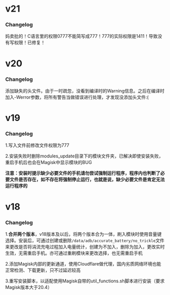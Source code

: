 # v21

### Changelog

妈卖批的！C语言里的权限0777不能简写成777！777的实际权限是1411！导致没有写权限！已修复！

# v20

### Changelog

添加缺失的头文件。由于一时疏忽，没看到编译时的Warning信息。之后在编译时加入-Werror参数，将所有警告当做错误进行处理，才发现没添加头文件:(

# v19

### Changelog

1.写入文件前修改文件权限为777

2.安装失败时删除modules_update目录下的模块文件夹，已解决即使安装失败，重启手机后也会在Magisk中显示模块的BUG

**注意：安装时提示缺少必要文件的手机请勿尝试强制运行程序，程序内也判断了必要文件是否存在，如不存在将强制停止运行，也就是说，缺少必要文件是肯定无法运行程序的**

# v18

### Changelog

1.**合并两个版本**，v18版本及以后，将两个版本合为一体，刷入模块时使用音量键选择。安装后，可通过创建或删除`/data/adb/accurate_battery/no_trickle`文件来更改是否将涓流充电过程加入电量统计，创建为不加入，删除为加入，更改实时生效，无需重启手机。亦可通过重刷模块来更改选择，也无需重启手机

2.添加Magisk内部的更新通道，使用Cloudflare做代理，国内劣质网络环境也能正常检测、下载更新，只不过延迟较高

3.重写安装脚本，以适配使用Magisk自带的util_functions.sh脚本进行安装（要求Magisk版本大于20.4）
